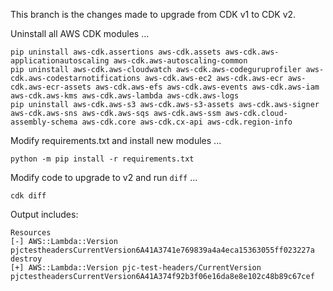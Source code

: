 This branch is the changes made to upgrade from CDK v1 to CDK v2.

Uninstall all AWS CDK modules ...

```
pip uninstall aws-cdk.assertions aws-cdk.assets aws-cdk.aws-applicationautoscaling aws-cdk.aws-autoscaling-common
pip uninstall aws-cdk.aws-cloudwatch aws-cdk.aws-codeguruprofiler aws-cdk.aws-codestarnotifications aws-cdk.aws-ec2 aws-cdk.aws-ecr aws-cdk.aws-ecr-assets aws-cdk.aws-efs aws-cdk.aws-events aws-cdk.aws-iam aws-cdk.aws-kms aws-cdk.aws-lambda aws-cdk.aws-logs
pip uninstall aws-cdk.aws-s3 aws-cdk.aws-s3-assets aws-cdk.aws-signer aws-cdk.aws-sns aws-cdk.aws-sqs aws-cdk.aws-ssm aws-cdk.cloud-assembly-schema aws-cdk.core aws-cdk.cx-api aws-cdk.region-info
```

Modify requirements.txt and install new modules ...
```
python -m pip install -r requirements.txt
```

Modify code to upgrade to v2 and run `diff` ...
```
cdk diff
```

Output includes:

```
Resources
[-] AWS::Lambda::Version pjctestheadersCurrentVersion6A41A3741e769839a4a4eca15363055ff023227a destroy
[+] AWS::Lambda::Version pjc-test-headers/CurrentVersion pjctestheadersCurrentVersion6A41A374f92b3f06e16da8e8e102c48b89c67cef
```
